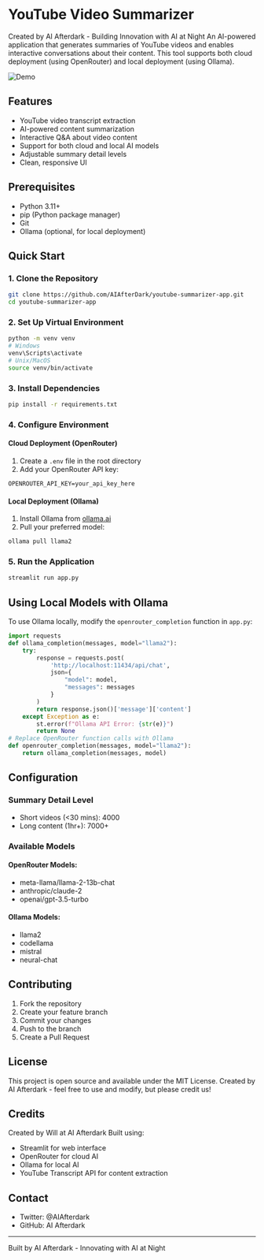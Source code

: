 # YouTube Video Summarizer
Created by AI Afterdark - Building Innovation with AI at Night
An AI-powered application that generates summaries of YouTube videos and enables interactive conversations about their content. This tool supports both cloud deployment (using OpenRouter) and local deployment (using Ollama).

![Demo](img/YoutubeVideoSummarizer.gif)

## Features
- YouTube video transcript extraction
- AI-powered content summarization
- Interactive Q&A about video content
- Support for both cloud and local AI models
- Adjustable summary detail levels
- Clean, responsive UI

## Prerequisites
- Python 3.11+
- pip (Python package manager)
- Git
- Ollama (optional, for local deployment)

## Quick Start
### 1. Clone the Repository
```bash
git clone https://github.com/AIAfterDark/youtube-summarizer-app.git
cd youtube-summarizer-app
```

### 2. Set Up Virtual Environment
```bash
python -m venv venv
# Windows
venv\Scripts\activate
# Unix/MacOS
source venv/bin/activate
```

### 3. Install Dependencies
```bash
pip install -r requirements.txt
```

### 4. Configure Environment
#### Cloud Deployment (OpenRouter)
1. Create a `.env` file in the root directory
2. Add your OpenRouter API key:
```env
OPENROUTER_API_KEY=your_api_key_here
```

#### Local Deployment (Ollama)
1. Install Ollama from [ollama.ai](https://ollama.ai)
2. Pull your preferred model:
```bash
ollama pull llama2
```

### 5. Run the Application
```bash
streamlit run app.py
```

## Using Local Models with Ollama
To use Ollama locally, modify the `openrouter_completion` function in `app.py`:
```python
import requests
def ollama_completion(messages, model="llama2"):
    try:
        response = requests.post(
            'http://localhost:11434/api/chat',
            json={
                "model": model,
                "messages": messages
            }
        )
        return response.json()['message']['content']
    except Exception as e:
        st.error(f"Ollama API Error: {str(e)}")
        return None
# Replace OpenRouter function calls with Ollama
def openrouter_completion(messages, model="llama2"):
    return ollama_completion(messages, model)
```

## Configuration
### Summary Detail Level
- Short videos (<30 mins): 4000
- Long content (1hr+): 7000+

### Available Models
#### OpenRouter Models:
- meta-llama/llama-2-13b-chat
- anthropic/claude-2
- openai/gpt-3.5-turbo

#### Ollama Models:
- llama2
- codellama
- mistral
- neural-chat

## Contributing
1. Fork the repository
2. Create your feature branch
3. Commit your changes
4. Push to the branch
5. Create a Pull Request

## License
This project is open source and available under the MIT License. Created by AI Afterdark - feel free to use and modify, but please credit us!

## Credits
Created by Will at AI Afterdark
Built using:
- Streamlit for web interface
- OpenRouter for cloud AI
- Ollama for local AI
- YouTube Transcript API for content extraction

## Contact
- Twitter: @AIAfterdark
- GitHub: AI Afterdark

---
Built by AI Afterdark - Innovating with AI at Night